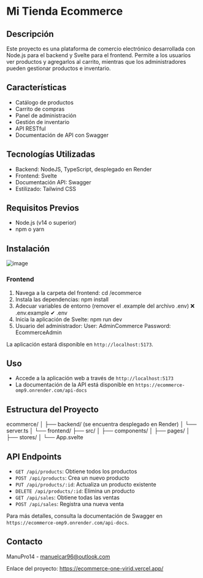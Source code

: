 # Mi Tienda Ecommerce

## Descripción

Este proyecto es una plataforma de comercio electrónico desarrollada con Node.js para el backend y Svelte para el frontend. Permite a los usuarios ver productos y agregarlos al carrito, mientras que los administradores pueden gestionar productos e inventario.

## Características

- Catálogo de productos
- Carrito de compras
- Panel de administración
- Gestión de inventario
- API RESTful
- Documentación de API con Swagger

## Tecnologías Utilizadas

- Backend: NodeJS, TypeScript, desplegado en Render
- Frontend: Svelte
- Documentación API: Swagger
- Estilizado: Tailwind CSS

## Requisitos Previos

- Node.js (v14 o superior)
- npm o yarn

## Instalación

![image](https://github.com/ManuPro14/ecommerce/assets/103762387/7b8a54da-60f2-4021-a415-bff318690b0c)

### Frontend

1. Navega a la carpeta del frontend:
   cd /ecommerce
2. Instala las dependencias:
   npm install
3. Adecuar variables de entorno (remover el .example del archivo .env)
   ❌ .env.example
   ✔ .env
4. Inicia la aplicación de Svelte:
   npm run dev
5. Usuario del administrador:
   User: AdminCommerce
   Password: EcommerceAdmin

La aplicación estará disponible en `http://localhost:5173`.

## Uso

- Accede a la aplicación web a través de `http://localhost:5173`
- La documentación de la API está disponible en `https://ecommerce-omp9.onrender.com/api-docs`

## Estructura del Proyecto

ecommerce/
│
├── backend/ (se encuentra desplegado en Render)
│ └── server.ts
│
└── frontend/
├── src/
│ ├── components/
│ ├── pages/
│ ├── stores/
│ └── App.svelte

## API Endpoints

- `GET /api/products`: Obtiene todos los productos
- `POST /api/products`: Crea un nuevo producto
- `PUT /api/products/:id`: Actualiza un producto existente
- `DELETE /api/products/:id`: Elimina un producto
- `GET /api/sales`: Obtiene todas las ventas
- `POST /api/sales`: Registra una nueva venta

Para más detalles, consulta la documentación de Swagger en `https://ecommerce-omp9.onrender.com/api-docs`.

## Contacto

ManuPro14 - manuelcar96@outlook.com

Enlace del proyecto: https://ecommerce-one-virid.vercel.app/
